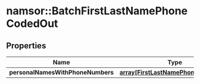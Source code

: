 # namsor::BatchFirstLastNamePhoneCodedOut

## Properties
Name | Type | Description | Notes
------------ | ------------- | ------------- | -------------
**personalNamesWithPhoneNumbers** | [**array[FirstLastNamePhoneCodedOut]**](FirstLastNamePhoneCodedOut.md) |  | [optional] 



